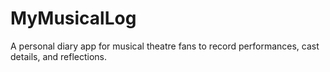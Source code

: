 # MyMusicalLog
A personal diary app for musical theatre fans to record performances, cast details, and reflections.
